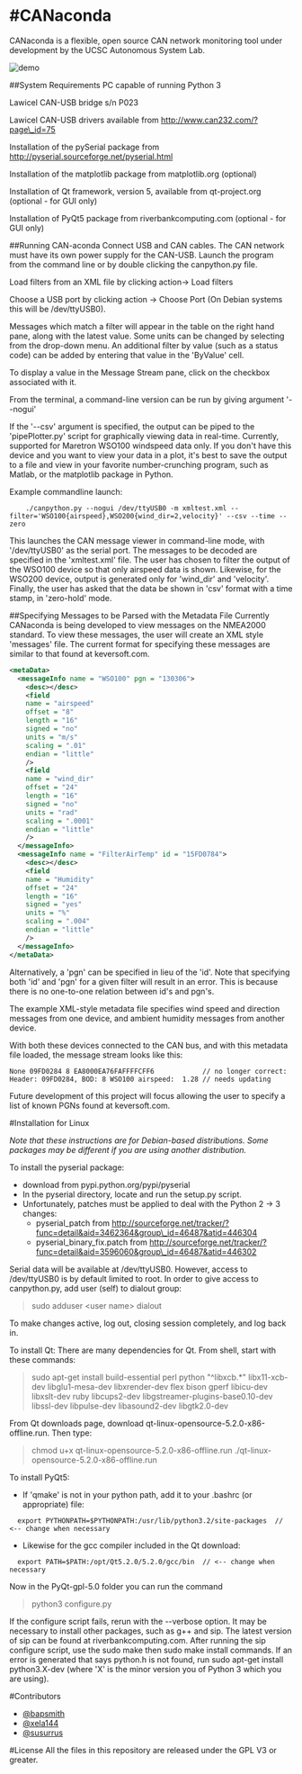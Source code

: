 #**CANaconda**
==========
CANaconda is a flexible, open source CAN network monitoring tool under development by the UCSC Autonomous System Lab.

![demo](http://i39.tinypic.com/2gxebg4.jpg)


##System Requirements
PC capable of running Python 3

Lawicel CAN-USB bridge s/n P023

Lawicel CAN-USB drivers available from http://www.can232.com/?page\_id=75

Installation of the pySerial package from http://pyserial.sourceforge.net/pyserial.html

Installation of the matplotlib package from matplotlib.org (optional)

Installation of Qt framework, version 5, available from qt-project.org (optional - for GUI only)

Installation of PyQt5 package from riverbankcomputing.com (optional - for GUI only)


##Running CAN-aconda
Connect USB and CAN cables. The CAN network must have its own power supply for the CAN-USB. Launch the program from the command line or by double clicking the canpython.py file.

Load filters from an XML file by clicking action-> Load filters

Choose a USB port by clicking action -> Choose Port (On Debian systems this will be /dev/ttyUSB0).

Messages which match a filter will appear in the table on the right hand pane, along with the latest value. Some units can be changed by selecting from the drop-down menu. An additional filter by value (such as a status code) can be added by entering that value in the 'ByValue' cell.

To display a value in the Message Stream pane, click on the checkbox associated with it.

From the terminal, a command-line version can be run by giving argument '--nogui'

If the '--csv' argument is specified, the output can be piped to the 'pipePlotter.py' script for graphically viewing data in real-time. Currently, supported for Maretron WSO100 windspeed data only. If you don't have this device and you want to view your data in a plot, it's best to save the output to a file and view in your favorite number-crunching program, such as Matlab, or the matplotlib package in Python.

Example commandline launch:
```
    ./canpython.py --nogui /dev/ttyUSB0 -m xmltest.xml --filter='WSO100{airspeed},WSO200{wind_dir=2,velocity}' --csv --time --zero
```

  This launches the CAN message viewer in command-line mode, with '/dev/ttyUSB0' as the serial port. The messages to be decoded are specified in the 'xmltest.xml' file. The user has chosen to filter the output of the WSO100 device so that only airspeed data is shown. Likewise, for the WSO200 device, output is generated only for 'wind\_dir' and 'velocity'. Finally, the user has asked that the data be shown in 'csv' format with a time stamp, in 'zero-hold' mode.


##Specifying Messages to be Parsed with the Metadata File
Currently CANaconda is being developed to view messages on the NMEA2000 standard. To view these messages, the user will create an XML style 'messages' file. The current format for specifying these messages are similar to that found at keversoft.com.

```xml
<metaData>
  <messageInfo name = "WSO100" pgn = "130306"> 
    <desc></desc>
    <field 
    name = "airspeed" 
    offset = "8" 
    length = "16" 
    signed = "no" 
    units = "m/s" 
    scaling = ".01" 
    endian = "little"
    />
    <field 
    name = "wind_dir" 
    offset = "24" 
    length = "16" 
    signed = "no" 
    units = "rad" 
    scaling = ".0001" 
    endian = "little"
    />
  </messageInfo>
  <messageInfo name = "FilterAirTemp" id = "15FD0784">
    <desc></desc>
    <field
    name = "Humidity"
    offset = "24"
    length = "16"
    signed = "yes"
    units = "%"
    scaling = ".004"
    endian = "little"
    />
  </messageInfo>
</metaData>
```

Alternatively, a 'pgn' can be specified in lieu of the 'id'. Note that specifying both 'id' and 'pgn' for a given filter will result in an error. This is because there is no one-to-one relation between id's and pgn's.


The example XML-style metadata file specifies wind speed and direction messages from one device, and ambient humidity messages from another device.

With both these devices connected to the CAN bus, and with this metadata file loaded, the message stream looks like this:

    None 09FD0284 8 EA8000EA76FAFFFFCFF6            // no longer correct:
    Header: 09FD0284, BOD: 8 WSO100 airspeed:  1.28 // needs updating

Future development of this project will focus allowing the user to specify a list of known PGNs found at keversoft.com.

#Installation for Linux


_Note that these instructions are for Debian-based distributions. Some packages may be different if you are using another distribution._

To install the pyserial package:
 * download from pypi.python.org/pypi/pyserial
 * In the pyserial directory, locate and run the setup.py script.
 * Unfortunately, patches must be applied to deal with the Python 2 -> 3 changes:
   * pyserial\_patch from http://sourceforge.net/tracker/?func=detail&aid=3462364&group\_id=46487&atid=446304
   * pyserial\_binary\_fix.patch from http://sourceforge.net/tracker/?func=detail&aid=3596060&group\_id=46487&atid=446302
     

Serial data will be available at /dev/ttyUSB0. However, access to /dev/ttyUSB0 is by default limited to root. In order to give access to canpython.py, add user (self) to dialout group:

> sudo adduser \<user name\> dialout

To make changes active, log out, closing session completely, and log back in.

To install Qt: 
There are many dependencies for Qt. From shell, start with these commands:

> sudo apt-get install build-essential perl python "^libxcb.\*" libx11-xcb-dev libglu1-mesa-dev libxrender-dev flex bison gperf libicu-dev libxslt-dev ruby libcups2-dev libgstreamer-plugins-base0.10-dev libssl-dev libpulse-dev libasound2-dev libgtk2.0-dev

From Qt downloads page, download qt-linux-opensource-5.2.0-x86-offline.run. Then type:
> chmod u+x qt-linux-opensource-5.2.0-x86-offline.run
> ./qt-linux-opensource-5.2.0-x86-offline.run 


To install PyQt5:
 * If 'qmake' is not in your python path, add it to your .bashrc (or appropriate) file:
 
```
  export PYTHONPATH=$PYTHONPATH:/usr/lib/python3.2/site-packages  // <-- change when necessary
```
 * Likewise for the gcc compiler included in the Qt download:

```
  export PATH=$PATH:/opt/Qt5.2.0/5.2.0/gcc/bin  // <-- change when necessary
```

Now in the PyQt-gpl-5.0 folder you can run the command

> python3 configure.py

If the configure script fails, rerun with the --verbose option. It may be necessary to install other packages, such as g++ and sip. The latest version of sip can be found at riverbankcomputing.com. After running the sip configure script, use the sudo make then sudo make install commands. If an error is generated that says python.h is not found, run sudo apt-get install python3.X-dev (where 'X' is the minor version you of Python 3 which you are using). 



#Contributors

* [@bapsmith](http://github.com/bapsmith)
* [@xela144](http://github.com/xela144)
* [@susurrus](http://github.com/Susurrus)


#License
All the files in this repository are released under the GPL V3 or greater.
